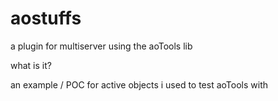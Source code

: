 # aostuffs

a plugin for multiserver using the aoTools lib

what is it?

an example / POC for active objects i used to test aoTools with 

